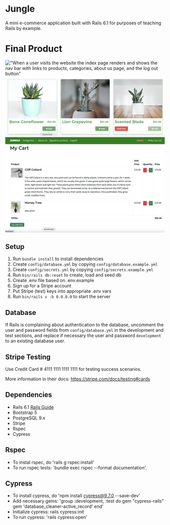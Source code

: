 # Jungle

A mini e-commerce application built with Rails 6.1 for purposes of teaching Rails by example.

# Final Product
!["When a user visits the website the index page renders and shows the nav bar with links to products, categories, about us page, and the log out button"](https://github.com/xebol/jungle-rails/blob/master/docs/Screenshot%202023-05-09%20at%208.11.01%20PM.png?raw=true)
!["When a product is sold out, a sold out badge is displayed and the add to cart button is disabled"](https://github.com/xebol/jungle-rails/blob/master/docs/Screenshot%202023-05-09%20at%208.11.28%20PM.png?raw=true)
!["Cart page shows the total amount and the products in the cart. The user can also add or delete item from their cart."](https://github.com/xebol/jungle-rails/blob/master/docs/Screenshot%202023-05-09%20at%208.12.49%20PM.png?raw=true)

## Setup

1. Run `bundle install` to install dependencies
2. Create `config/database.yml` by copying `config/database.example.yml`
3. Create `config/secrets.yml` by copying `config/secrets.example.yml`
4. Run `bin/rails db:reset` to create, load and seed db
5. Create .env file based on .env.example
6. Sign up for a Stripe account
7. Put Stripe (test) keys into appropriate .env vars
8. Run `bin/rails s -b 0.0.0.0` to start the server

## Database

If Rails is complaining about authentication to the database, uncomment the user and password fields from `config/database.yml` in the development and test sections, and replace if necessary the user and password `development` to an existing database user.

## Stripe Testing

Use Credit Card # 4111 1111 1111 1111 for testing success scenarios.

More information in their docs: <https://stripe.com/docs/testing#cards>

## Dependencies

- Rails 6.1 [Rails Guide](http://guides.rubyonrails.org/v6.1/)
- Bootstrap 5
- PostgreSQL 9.x
- Stripe
- Rspec
- Cypress

## Rspec
- To instal rspec, do 'rails g rspec:install'
- To run rspec tests: 'bundle exec rspec --format documentation'.


## Cypress
- To install cypress, do 'npm install cypress@9.7.0 --save-dev'
- Add necessary gems: 'group :development, :test do
  gem "cypress-rails"
  gem 'database_cleaner-active_record'
end'
- Initialize cypress: rails cypress:init
- To run cypress: 'rails cypress:open'

